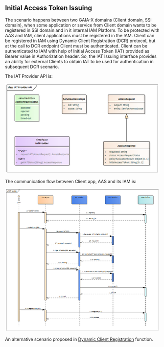 ## Initial Access Token Issuing


The scenario happens between two GAIA-X domains (Client domain, SSI domain), when some application or service from Client domain wants to be registered in SSI domain and in it internal IAM Platform. To be protected with AAS and IAM, client applications must be registered in the IAM. Client can be registered in IAM using Dynamic Client Registration (DCR) protocol, but at the call to DCR endpoint Client must be authenticated. Client can be authenticated to IAM with help of Initial Access Token (IAT) provided as Bearer value in Authorization header. So, the IAT Issuing interface provides an ability for external Clients to obtain IAT to be used for authentication in subsequent DCR scenario.

The IAT Provider API is:

![IAT Provider API](./images/iat_provider_api.png "IAT Provider API")

The communication flow between Client app, AAS and its IAM is:

![IAT Issuing](./images/iat_issuing.png "IAT Issuing")


An alternative scenario proposed in [Dynamic Client Registration](../dcr) function.


